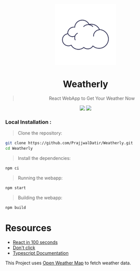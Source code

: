 <div align='center'>

<img src='./public/icons/manifest-icon-192.maskable.png' height=192> 

# Weatherly
> React WebApp to Get Your Weather Now
  
  <img src='https://user-images.githubusercontent.com/46681482/154269000-ae451f15-d2cc-4d59-991a-d87b24764df0.png' height=256> 
  <img src='https://user-images.githubusercontent.com/46681482/154268947-4688a1f3-7e47-4c90-9d90-2f39f4e28bee.png' height=256> 

</div>

### Local Installation :

> Clone the repository:

```sh
git clone https://github.com/PrajjwalDatir/Weatherly.git
cd Weatherly
```
> Install the dependencies:
```sh
npm ci
```
> Running the webapp:
```sh
npm start
```
> Building the webapp:
```sh
npm build
```

# Resources

- [React in 100 seconds](https://youtu.be/Tn6-PIqc4UM)
- [Don't click](https://youtu.be/dQw4w9WgXcQ)
- [Typescript Documentation](https://www.typescriptlang.org/docs/)

This Project uses [Open Weather Map](https://openweathermap.org/) to fetch weather data.
